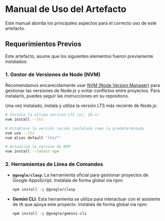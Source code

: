 # Manual de Uso del Artefacto

Este manual aborda los principales aspectos para el correcto uso de este artefacto.

## Requerimientos Previos

Este artefacto, asume que los siguientes elementos fueron previamente instalados:

### 1. Gestor de Versiones de Node (NVM)

Recomendamos encarecidamente usar [NVM (Node Version Manager)](https://github.com/nvm-sh/nvm) para gestionar las versiones de Node.js y evitar conflictos entre proyectos. Para instalarlo, puedes seguir las instrucciones en su repositorio.

Una vez instalado, instala y utiliza la versión LTS más reciente de Node.js:

```bash
# Instala la última versión LTS (ej. 20.x)
nvm install --lts

# Establece la versión recién instalada como la predeterminada
nvm use --lts
nvm alias default 'lts/*'

# Actualiza la version de NPM
nvm install --latest-npm
```

### 2. Herramientas de Línea de Comandos

- **`@google/clasp`**: La herramienta oficial para gestionar proyectos de Google AppsScript. Instálala de forma global vía npm:

    ```bash
    npm install -g @google/clasp
    ```

- **Gemini CLI**: Esta herramienta se utiliza para interactuar con el asistente de IA que apoya este proyecto. Instálala de forma global vía npm:

    ```bash
    npm install -g @google/gemini-cli
    ```
